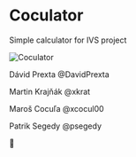 # Coculator
Simple calculator for IVS project


![Coculator](https://lh3.googleusercontent.com/-YG7yic4isjw/VeeCK5NVutI/AAAAAAAAA6Q/GYpPJ07kMN4/w2031-h2048/Teletubbies%2Band%2BNoo%2BNoo.png)

Dávid Prexta @DavidPrexta

Martin Krajňák @xkrat

Maroš Cocuľa @xcocul00

Patrik Segedy @psegedy

:dancer:
